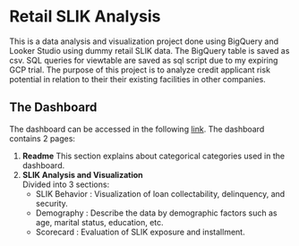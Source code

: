 # Retail SLIK Analysis
This is a data analysis and visualization project done using BigQuery and Looker Studio using dummy retail SLIK data.
The BigQuery table is saved as csv. SQL queries for viewtable are saved as sql script due to my expiring GCP trial.
The purpose of this project is to analyze credit applicant risk potential in relation to their their existing facilities in other companies.

## The Dashboard
The dashboard can be accessed in the following [link](https://lookerstudio.google.com/s/r6A2nv2dxoo).
The dashboard contains 2 pages:
1. **Readme**
   This section explains about categorical categories used in the dashboard.
2. **SLIK Analysis and Visualization**\
   Divided into 3 sections:
   + SLIK Behavior   : Visualization of loan collectability, delinquency, and security.
   + Demography      : Describe the data by demographic factors such as age, marital status, education, etc.
   + Scorecard       : Evaluation of SLIK exposure and installment.
